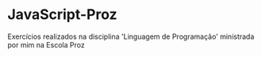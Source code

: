 # JavaScript-Proz
Exercícios realizados na disciplina 'Linguagem de Programação' ministrada por mim na Escola Proz
